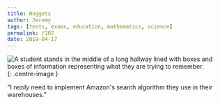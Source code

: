 ```yaml
---
title: Nuggets
author: Jeremy
tags: [tests, exams, education, mathematics, science]
permalink: /107
date: 2019-04-17
---
```


![A student stands in the middle of a long hallway lined with boxes and boxes of information representing what they are trying to remember.](https://res.cloudinary.com/dh3hm8pb7/image/upload/c_scale,q_auto:best,w_615/v1535842782/Handwaving/Published/Searching.png){: .centre-image }

"I *really* need to implement Amazon's search algorithm they use in their warehouses."